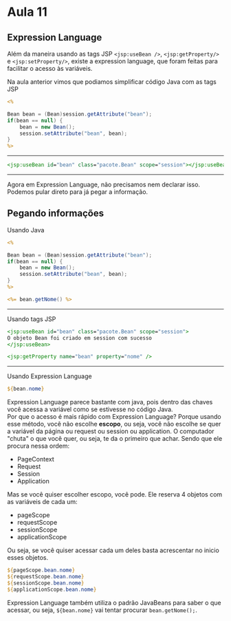 # Aula 11

## Expression Language
Além da maneira usando as tags JSP `<jsp:useBean />`, `<jsp:getProperty/>` e `<jsp:setProperty/>`, existe a expression language, que foram feitas para facilitar o acesso às variáveis.  

Na aula anterior vimos que podiamos simplificar código Java com as tags JSP  
```JSP
<%

Bean bean = (Bean)session.getAttribute("bean");
if(bean == null) {
	bean = new Bean();
	session.setAttribute("bean", bean);
}
%>
```
----
```JSP
<jsp:useBean id="bean" class="pacote.Bean" scope="session"></jsp:useBean>
```
----
Agora em Expression Language, não precisamos nem declarar isso. Podemos pular direto para já pegar a informação.  

## Pegando informações

Usando Java  
```JSP
<%

Bean bean = (Bean)session.getAttribute("bean");
if(bean == null) {
	bean = new Bean();
	session.setAttribute("bean", bean);
}
%>

<%= bean.getNome() %>
```
----
Usando tags JSP  
```JSP
<jsp:useBean id="bean" class="pacote.Bean" scope="session">
O objeto Bean foi criado em session com sucesso
</jsp:useBean>

<jsp:getProperty name="bean" property="nome" />
```
----
Usando Expression Language
```JSP
${bean.nome}
```

Expression Language parece bastante com java, pois dentro das chaves você acessa a variável como se estivesse no código Java.  
Por que o acesso é mais rápido com Expression Language? Porque usando esse método, você não escolhe **escopo**, ou seja, você não escolhe se quer a variável da página ou request ou session ou application.
O computador "chuta" o que você quer, ou seja, te da o primeiro que achar. Sendo que ele procura nessa ordem:  
* PageContext
* Request
* Session
* Application

Mas se você quiser escolher escopo, você pode. Ele reserva 4 objetos com as variáveis de cada um:  
* pageScope
* requestScope
* sessionScope
* applicationScope

Ou seja, se você quiser acessar cada um deles basta acrescentar no inicio esses objetos.  
```JSP
${pageScope.bean.nome}
${requestScope.bean.nome}
${sessionScope.bean.nome}
${applicationScope.bean.nome}
```

Expression Language também utiliza o padrão JavaBeans para saber o que acessar, ou seja, `${bean.nome}` vai tentar procurar `bean.getNome();`.  
